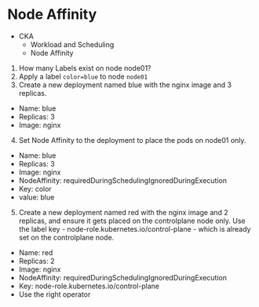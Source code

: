 # Node Affinity

 - CKA
    - Workload and Scheduling
    - Node Affinity

1. How many Labels exist on node node01?
2. Apply a label `color=blue` to node `node01`
3. Create a new deployment named blue with the nginx image and 3 replicas.
  - Name: blue
  - Replicas: 3
  - Image: nginx
4. Set Node Affinity to the deployment to place the pods on node01 only.
  - Name: blue
  - Replicas: 3
  - Image: nginx
  - NodeAffinity: requiredDuringSchedulingIgnoredDuringExecution
  - Key: color
  - value: blue
5. Create a new deployment named red with the nginx image and 2 replicas, and ensure it gets placed on the controlplane node only. Use the label key - node-role.kubernetes.io/control-plane - which is already set on the controlplane node.
  - Name: red
  - Replicas: 2
  - Image: nginx
  - NodeAffinity: requiredDuringSchedulingIgnoredDuringExecution
  - Key: node-role.kubernetes.io/control-plane
  - Use the right operator